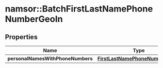 # namsor::BatchFirstLastNamePhoneNumberGeoIn

## Properties
Name | Type | Description | Notes
------------ | ------------- | ------------- | -------------
**personalNamesWithPhoneNumbers** | [**FirstLastNamePhoneNumberGeoIn**](FirstLastNamePhoneNumberGeoIn.md) |  | [optional] 


